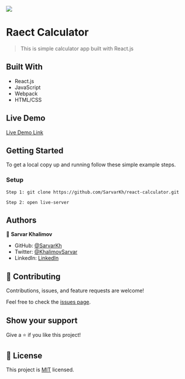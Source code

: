![](https://img.shields.io/badge/Microverse-blueviolet)

# Raect Calculator

> This is simple calculator app built with React.js

## Built With

- React.js
- JavaScript
- Webpack
- HTML/CSS

## Live Demo

[Live Demo Link](https://react-calculator-sarvar.herokuapp.com/)

## Getting Started

To get a local copy up and running follow these simple example steps.

### Setup
    Step 1: git clone https://github.com/SarvarKh/react-calculator.git
    
    Step 2: open live-server

## Authors

👤 **Sarvar Khalimov**

- GitHub: [@SarvarKh](https://github.com/SarvarKh)
- Twitter: [@KhalimovSarvar](https://twitter.com/KhalimovSarvar)
- LinkedIn: [LinkedIn](https://www.linkedin.com/in/sarvar-khalimov)

## 🤝 Contributing

Contributions, issues, and feature requests are welcome!

Feel free to check the [issues page](https://github.com/SarvarKh/react-calculator/issues).

## Show your support

Give a ⭐️ if you like this project!

## 📝 License

This project is [MIT](./MIT.md) licensed.
